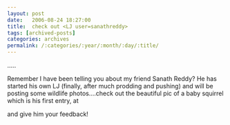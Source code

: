 ```yaml
---
layout: post
date:	2006-08-24 18:27:00
title:  check out <LJ user=sanathreddy>
tags: [archived-posts]
categories: archives
permalink: /:categories/:year/:month/:day/:title/
---
```

<P>.....


Remember I have been telling you about my friend Sanath Reddy? He has started his own LJ (finally, after much prodding and pushing) and will be posting some wildlife photos....check out the beautiful pic of a baby squirrel which is his first entry, at

<lj user="sanathreddy">

and give him your feedback!</P>
